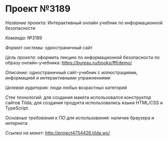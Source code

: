 # Проект №3189

*Название проекта:* Интерактивный онлайн учебник по информационной безопасности

*Команда:* №3189

*Формат системы:* одностраничный сайт

*Цель проекта:* оформить лекцию по информационной безопасности по образу онлайн-учебника: https://bureau.ru/books/fff/demo/

*Описание:* одностраничный сайт-учебник с иллюстрациями, информацией и интерактивными упражнениями

*Целевая аудитория:* люди любых возрастных категорий

*Стек технологий:* для создания макета использовался конструктор сайтов Tilda; для создания продукта использовались языки HTML/CSS и TypeScript.

*Основные требования к ПО для использования:* наличие браузера и интернета

*Ссылка на макет:* http://project4754426.tilda.ws/
